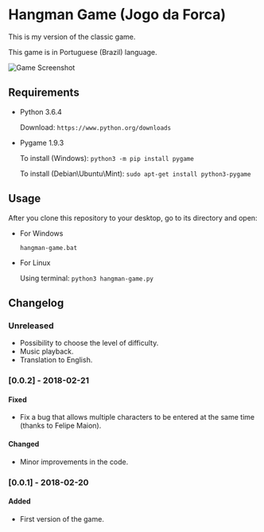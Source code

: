 # Hangman Game (Jogo da Forca)
This is my version of the classic game.

This game is in Portuguese (Brazil) language.

![Game Screenshot](https://github.com/rftorres/hangman-game/blob/master/screenshot/hangman-game-0.0.2.PNG?raw=true)

## Requirements
- Python 3.6.4

  Download: `https://www.python.org/downloads`

- Pygame 1.9.3

  To install (Windows): `python3 -m pip install pygame`
  
  To install (Debian\Ubuntu\Mint): `sudo apt-get install python3-pygame`

## Usage
After you clone this repository to your desktop, go to its directory and open:

- For Windows

  `hangman-game.bat`

- For Linux

  Using terminal: `python3 hangman-game.py`

## Changelog

### Unreleased
- Possibility to choose the level of difficulty.
- Music playback.
- Translation to English.

### [0.0.2] - 2018-02-21
#### Fixed
- Fix a bug that allows multiple characters to be entered at the same time (thanks to Felipe Maion).
#### Changed
- Minor improvements in the code.

### [0.0.1] - 2018-02-20
#### Added
- First version of the game.
